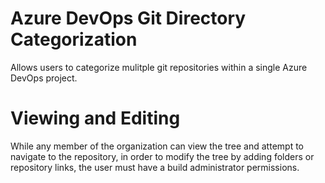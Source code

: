 # Azure DevOps Git Directory Categorization
Allows users to categorize mulitple git repositories within a single Azure DevOps project.

# Viewing and Editing
While any member of the organization can view the tree and attempt to navigate to the repository, in order to modify the tree by adding folders or repository links, the user must have a build administrator permissions.